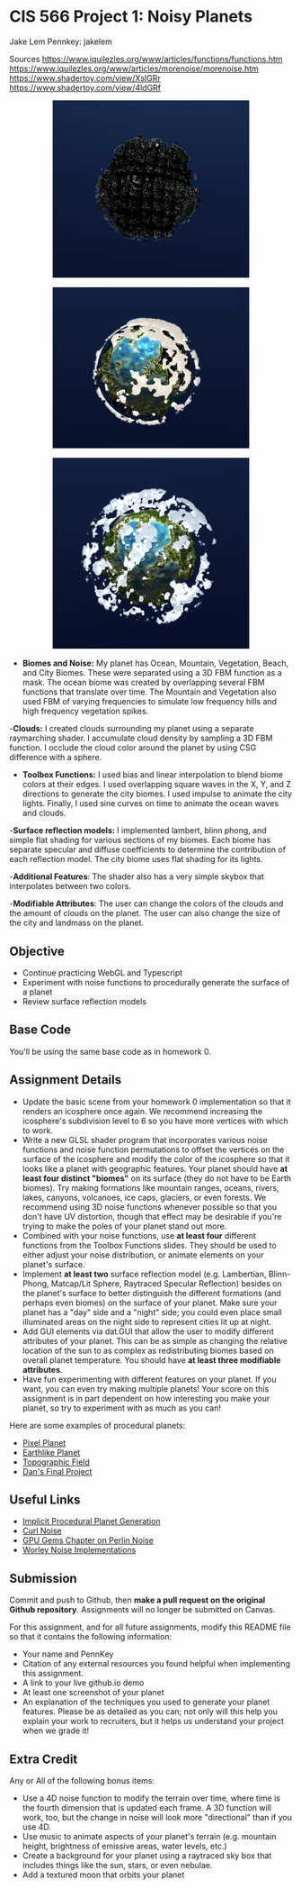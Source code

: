 # CIS 566 Project 1: Noisy Planets
Jake Lem
Pennkey: jakelem

Sources
https://www.iquilezles.org/www/articles/functions/functions.htm
https://www.iquilezles.org/www/articles/morenoise/morenoise.htm
https://www.shadertoy.com/view/XslGRr
https://www.shadertoy.com/view/4ldGRf

<p align="center">
<img src="Images/darkPlanet.png" alt="drawing" width="350"/>
</p>
<p align= "center">

<p align="center">
<img src="Images/normalPlanet.png" alt="drawing" width="350"/>
</p>
<p align= "center">

<p align="center">
<img src="Images/cleanPlanet.png" alt="drawing" width="350"/>
</p>
<p align= "center">

- __Biomes and Noise:__ My planet has Ocean, Mountain, Vegetation, Beach, and City Biomes. These were separated using a 3D FBM function as a mask. The ocean biome was created by overlapping several FBM functions that translate over time. The Mountain and Vegetation also used FBM of varying frequencies to simulate low frequency hills and high frequency vegetation spikes. 

-__Clouds:__ I created clouds surrounding my planet using a separate raymarching shader. I accumulate cloud density by sampling a 3D FBM function. I occlude the cloud color around the planet by using CSG difference with a sphere.

- __Toolbox Functions:__ I used bias and linear interpolation to blend biome colors at their edges. I  used overlapping square waves in the X, Y, and Z directions to generate the city biomes. I used impulse to animate the city lights. Finally, I used sine curves on time to animate the ocean waves and clouds.

-__Surface reflection models:__ I implemented lambert, blinn phong, and simple flat shading for various sections of my biomes. Each biome has separate specular and diffuse coefficients to determine the contribution of each reflection model. The city biome uses flat shading for its lights.

-__Additional Features__: The shader also has a very simple skybox that interpolates between two colors.

-__Modifiable Attributes__: The user can change the colors of the clouds and the amount of clouds on the planet. The user can also change the size of the city and landmass on the planet.

## Objective
- Continue practicing WebGL and Typescript
- Experiment with noise functions to procedurally generate the surface of a planet
- Review surface reflection models

## Base Code
You'll be using the same base code as in homework 0.

## Assignment Details
- Update the basic scene from your homework 0 implementation so that it renders
an icosphere once again. We recommend increasing the icosphere's subdivision
level to 6 so you have more vertices with which to work.
- Write a new GLSL shader program that incorporates various noise functions and
noise function permutations to offset the vertices on the surface of the icosphere and modify the color of the icosphere so that it looks like a planet with geographic
features. Your planet should have __at least four distinct "biomes"__ on its surface (they do not have to be Earth biomes). Try making formations like mountain ranges, oceans, rivers, lakes, canyons, volcanoes, ice caps, glaciers, or even forests. We recommend using 3D noise functions whenever possible so that you don't have UV distortion, though that effect may be desirable if you're trying to make the poles of your planet stand out more.
- Combined with your noise functions, use __at least four__ different functions from the Toolbox Functions slides. They should be used to either adjust your noise distribution, or animate elements on your planet's surface.
- Implement __at least two__ surface reflection model (e.g. Lambertian, Blinn-Phong,
Matcap/Lit Sphere, Raytraced Specular Reflection) besides on the planet's surface to
better distinguish the different formations (and perhaps even biomes) on the
surface of your planet. Make sure your planet has a "day" side and a "night"
side; you could even place small illuminated areas on the night side to
represent cities lit up at night.
- Add GUI elements via dat.GUI that allow the user to modify different
attributes of your planet. This can be as simple as changing the relative
location of the sun to as complex as redistributing biomes based on overall
planet temperature. You should have __at least three modifiable attributes__.
- Have fun experimenting with different features on your planet. If you want,
you can even try making multiple planets! Your score on this assignment is in
part dependent on how interesting you make your planet, so try to
experiment with as much as you can!

Here are some examples of procedural planets:
- [Pixel Planet](https://deep-fold.itch.io/pixel-planet-generator)
- [Earthlike Planet](https://www.reddit.com/r/proceduralgeneration/comments/fqk56t/animation_procedural_planet_composition/)
- [Topographic Field](https://www.shadertoy.com/view/llscW7)
- [Dan's Final Project](https://vimeo.com/216265946)

## Useful Links
- [Implicit Procedural Planet Generation](https://static1.squarespace.com/static/58a1bc3c3e00be6bfe6c228c/t/58a4d25146c3c4233fb15cc2/1487196929690/ImplicitProceduralPlanetGeneration-Report.pdf)
- [Curl Noise](https://petewerner.blogspot.com/2015/02/intro-to-curl-noise.html)
- [GPU Gems Chapter on Perlin Noise](http://developer.download.nvidia.com/books/HTML/gpugems/gpugems_ch05.html)
- [Worley Noise Implementations](https://thebookofshaders.com/12/)


## Submission
Commit and push to Github, then __make a pull request on the original Github repository__. Assignments will no longer be submitted on Canvas.

For this assignment, and for all future assignments, modify this README file
so that it contains the following information:
- Your name and PennKey
- Citation of any external resources you found helpful when implementing this
assignment.
- A link to your live github.io demo
- At least one screenshot of your planet
- An explanation of the techniques you used to generate your planet features.
Please be as detailed as you can; not only will this help you explain your work
to recruiters, but it helps us understand your project when we grade it!

## Extra Credit
Any or All of the following bonus items:
- Use a 4D noise function to modify the terrain over time, where time is the
fourth dimension that is updated each frame. A 3D function will work, too, but
the change in noise will look more "directional" than if you use 4D.
- Use music to animate aspects of your planet's terrain (e.g. mountain height,
  brightness of emissive areas, water levels, etc.)
- Create a background for your planet using a raytraced sky box that includes
things like the sun, stars, or even nebulae.
- Add a textured moon that orbits your planet
